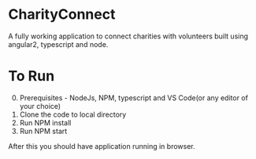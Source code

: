 # CharityConnect
A fully working application to connect charities with volunteers built using angular2, typescript and node.

# To Run
0. Prerequisites - NodeJs, NPM, typescript and VS Code(or any editor of your choice)
1. Clone the code to local directory
2. Run NPM install
3. Run NPM start

After this you should have application running in browser.